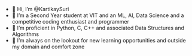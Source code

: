- 👋 Hi, I’m @KartikaySuri
- 👀 I’m a Second Year student at VIT and an ML, AI, Data Science and a competitive coding enthusiast and programmer
- 🌱 I’m proficient in Python, C, C++ and associated Data Structures and Algorithms 
- 💞️ I’m always on the lookout for new learning opportunities and outside my domain and comfort zone

<!---
KartikaySuri/KartikaySuri is a ✨ special ✨ repository because its `README.md` (this file) appears on your GitHub profile.
You can click the Preview link to take a look at your changes.
--->
